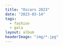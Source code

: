 ```yaml
---
title: "Oscars 2023"
date: "2023-03-14"
tags: 
  - fashion
  - gala
layout: album
headerImage: "img/*.jpg"
---
```

